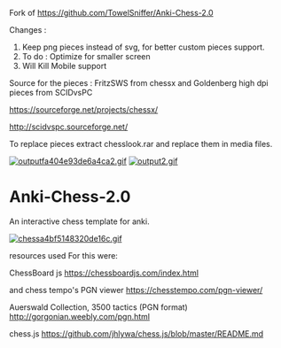 Fork of https://github.com/TowelSniffer/Anki-Chess-2.0

Changes : 
1. Keep png pieces instead of svg, for better custom pieces support. 
2. To do : Optimize for smaller screen
3. Will Kill Mobile support

Source for the pieces : FritzSWS from chessx and Goldenberg high dpi pieces from SCIDvsPC

https://sourceforge.net/projects/chessx/

http://scidvspc.sourceforge.net/

To replace pieces extract chesslook.rar and replace them in media files.


<a href="https://gifyu.com/image/ZhEd"><img src="https://s4.gifyu.com/images/outputfa404e93de6a4ca2.gif" alt="outputfa404e93de6a4ca2.gif" border="0" /></a>
<a href="https://gifyu.com/image/Zhv3"><img src="https://s4.gifyu.com/images/output2.gif" alt="output2.gif" border="0" /></a>






# Anki-Chess-2.0
An interactive chess template for anki. 

<a href="https://gifyu.com/image/UsTn"><img src="https://s2.gifyu.com/images/chessa4bf5148320de16c.gif" alt="chessa4bf5148320de16c.gif" border="0" /></a>

resources used For this were:

ChessBoard js
https://chessboardjs.com/index.html

and chess tempo's PGN viewer
https://chesstempo.com/pgn-viewer/

Auerswald Collection, 3500 tactics (PGN format)
http://gorgonian.weebly.com/pgn.html

chess.js
https://github.com/jhlywa/chess.js/blob/master/README.md
